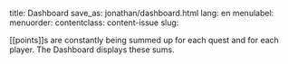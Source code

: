 title: Dashboard
save_as: jonathan/dashboard.html
lang: en
menulabel:
menuorder:
contentclass: content-issue
slug:

[[points]]s are constantly being summed up for each quest and for each player. The Dashboard displays these sums.